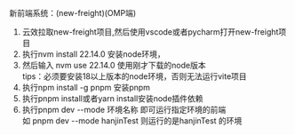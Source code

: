 新前端系统：(new-freight)(OMP端)
1. 云效拉取new-freight项目,然后使用vscode或者pycharm打开new-freight项目
2. 执行nvm install 22.14.0 安装node环境，
3. 然后输入 nvm use 22.14.0 使用刚才下载的node版本    
tips：必须要安装18以上版本的node环境，否则无法运行vite项目
4. 执行npm install -g pnpm 安装pnpm
5. 执行pnpm install或者yarn install安装node插件依赖
6. 执行pnpm dev --mode  环境名称  即可运行指定环境的前端    
如 pnpm dev --mode hanjinTest  则运行的是hanjinTest 的环境
